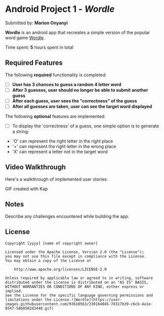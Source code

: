 # Android Project 1 - *Wordle*

Submitted by: **Marion Onyanyi**

**Wordle** is an android app that recreates a simple version of the popular word game [Wordle](https://www.nytimes.com/games/wordle/index.html). 

Time spent: **5** hours spent in total

## Required Features

The following **required** functionality is completed:

- [ ] **User has 3 chances to guess a random 4 letter word**
- [ ] **After 3 guesses, user should no longer be able to submit another guess**
- [ ] **After each guess, user sees the "correctness" of the guess**
- [ ] **After all guesses are taken, user can see the target word displayed**

The following **optional** features are implemented:

- [ ] To display the 'correctness' of a guess, one simple option is to generate a string:
- 'O' can represent the right letter in the right place
- '+' can represent the right letter in the wrong place
- 'X' can represent a letter not in the target word

## Video Walkthrough

Here's a walkthrough of implemented user stories:



GIF created with Kap



## Notes

Describe any challenges encountered while building the app.

## License

    Copyright [yyyy] [name of copyright owner]

    Licensed under the Apache License, Version 2.0 (the "License");
    you may not use this file except in compliance with the License.
    You may obtain a copy of the License at

        http://www.apache.org/licenses/LICENSE-2.0

    Unless required by applicable law or agreed to in writing, software
    distributed under the License is distributed on an "AS IS" BASIS,
    WITHOUT WARRANTIES OR CONDITIONS OF ANY KIND, either express or implied.
    See the License for the specific language governing permissions and
    limitations under the License.![Wordle](https://user-images.githubusercontent.com/93610563/230164045-78317b39-c6cb-4a1e-8547-58b0502d3448.gif)
